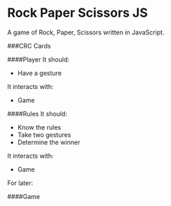 Rock Paper Scissors JS
======================

A game of Rock, Paper, Scissors written in JavaScript.

###CRC Cards

####Player
It should:
- Have a gesture

It interacts with:
- Game

####Rules
It should:
- Know the rules
- Take two gestures
- Determine the winner

It interacts with:
- Game

For later:

####Game
